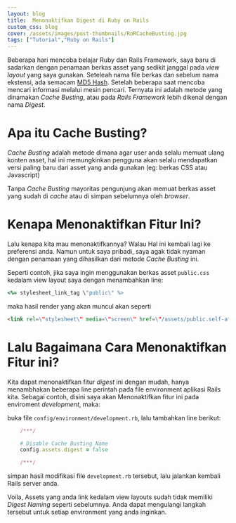 ```yaml
---
layout: blog
title:  Menonaktifkan Digest di Ruby on Rails
custom_css: blog
cover: /assets/images/post-thumbnails/RoRCacheBusting.jpg
tags: ["Tutorial","Ruby on Rails"]
---
```


Beberapa hari mencoba belajar Ruby dan Rails Framework, saya baru di sadarkan dengan penamaan berkas asset yang sedikit janggal pada *view layout* yang saya gunakan. Seteleah nama file berkas dan sebelum nama ekstensi, ada semacam [MD5 Hash](https://en.wikipedia.org/wiki/MD5#MD5_hashes). Setelah beberapa saat mencoba mencari informasi melalui mesin pencari. Ternyata ini adalah metode yang dinamakan *Cache Busting*, atau pada *Rails Framework* lebih dikenal dengan nama *Digest*. 

# Apa itu Cache Busting?
*Cache Busting* adalah metode dimana agar user anda selalu memuat ulang konten asset, hal ini memungkinkan pengguna akan selalu mendapatkan versi paling baru dari asset yang anda gunakan (eg: berkas CSS atau Javascript)

Tanpa *Cache Busting* mayoritas pengunjung akan memuat berkas asset yang sudah di *cache* atau di simpan sebelumnya oleh *browser*.

# Kenapa Menonaktifkan Fitur Ini?
Lalu kenapa kita mau menonaktifkannya? Walau Hal ini kembali lagi ke preferensi anda. Namun untuk saya pribadi, saya agak tidak nyaman dengan penamaan yang dihasilkan dari metode *Cache Busting* ini.

Seperti contoh, jika saya ingin menggunakan berkas asset `public.css` kedalam view layout saya dengan menambahkan line:
```ruby
<%= stylesheet_link_tag \"public\" %>
```

maka hasil render yang akan muncul akan seperti
```html
<link rel=\"stylesheet\" media=\"screen\" href=\"/assets/public.self-af04b226fd7202dfc532ce7aedb95a0128277937e90d3b3a3d35e1cce9e16886.css?body=1\" />
```


# Lalu Bagaimana Cara Menonaktifkan Fitur ini?
Kita dapat menonaktifkan fitur *digest* ini dengan mudah, hanya menambhakan beberapa line perintah pada file environment aplikasi Rails kita. Sebagai contoh, disini saya akan Menonaktifkan fitur ini pada enviroment *development*, maka:

buka file `config/environment/development.rb`, lalu tambahkan line berikut:
```ruby
    /***/

    # Disable Cache Busting Name
    config.assets.digest = false

    /***/
```

simpan hasil modifikasi file `development.rb` tersebut, lalu jalankan kembali Rails server anda.

Voila, Assets yang anda link kedalam view layouts sudah tidak memiliki *Digest Naming* seperti sebelumnya. Anda dapat mengulangi langkah tersebut untuk setiap environment yang anda inginkan.